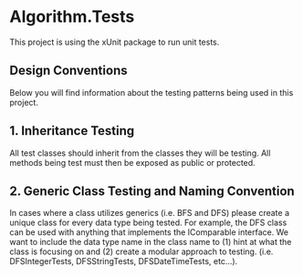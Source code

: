 # Algorithm.Tests

This project is using the xUnit package to run unit tests. 

## Design Conventions

Below you will find information about the testing patterns being used in this project. 

## 1. Inheritance Testing
All test classes should inherit from the classes they will be testing. All methods being test must then be exposed as public or protected.

## 2. Generic Class Testing and Naming Convention
In cases where a class utilizes generics (i.e. BFS and DFS) please create a unique class for every data type being tested. For example, the DFS class can be used with anything that implements the IComparable interface. We want to include the data type name in the class name to (1) hint at what the class is focusing on and (2) create a modular approach to testing. (i.e. DFSIntegerTests, DFSStringTests, DFSDateTimeTests, etc...).
 
